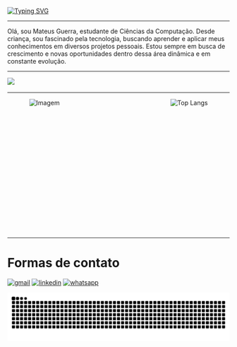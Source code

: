 

<a href="https://git.io/typing-svg"><img src="https://readme-typing-svg.herokuapp.com?font=Fira+Code&weight=900&size=48&pause=1000&center=true&vCenter=true&random=false&width=475&height=66&lines=Hello+World;Me+chamo+Mateus!;%3A+)" alt="Typing SVG" /></a>

----
Olá, sou Mateus Guerra, estudante de Ciências da Computação. Desde criança, sou fascinado pela tecnologia, buscando aprender e aplicar meus conhecimentos em diversos projetos pessoais. Estou sempre em busca de crescimento e novas oportunidades dentro dessa área dinâmica e em constante evolução.




---
<img src="https://skillicons.dev/icons?i=androidstudio,java,spring,angular,nodejs,js,cs,dotnet" />


---

<div style="margin-bottom:10px; display: flex; justify-content: center; align-items: center; gap: 20px;">
  <img height="300" src="https://art.pixilart.com/0e207d1322d8c04.gif" alt="Imagem"  min-width="300px" max-width="300px" width="300px" align="right" alt="Computador iuriCode" />
  <img height="300" src="https://github-readme-stats.vercel.app/api/top-langs/?username=mateus26game&layout=donut&show_icons=true&theme=react" alt="Top Langs" />
</div>     

---



 # Formas de contato 


  [![gmail](https://img.shields.io/badge/Gmail-D14836?style=for-the-badge&logo=gmail&logoColor=white)]() 
  [![linkedin](https://img.shields.io/badge/LinkedIn-0077B5?style=for-the-badge&logo=linkedin&logoColor=white)](https://www.linkedin.com/in/mateus-guerra-117637280/)
  [![whatsapp](https://img.shields.io/badge/WhatsApp-25D366?style=for-the-badge&logo=whatsapp&logoColor=white)](https://wa.me/558196836797)
  


 ![Snake Animation](https://github.com/luucasdinoo/luucasdinoo/blob/output/github-contribution-grid-snake.svg)

